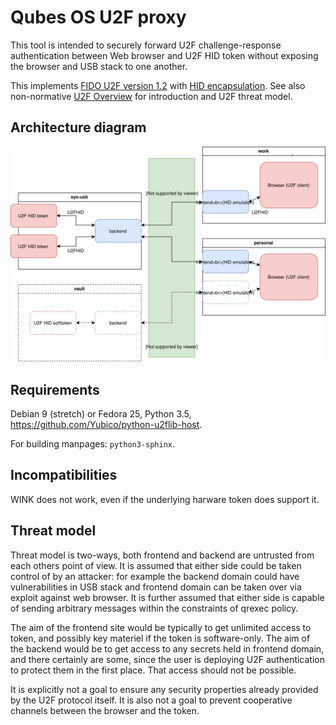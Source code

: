 # Qubes OS U2F proxy

This tool is intended to securely forward U2F challenge-response authentication
between Web browser and U2F HID token without exposing the browser and USB stack
to one another.

This implements [FIDO U2F version 1.2][U2FRawMsgs] with [HID
encapsulation][U2FHID]. See also non-normative [U2F Overview][U2FOverview] for
introduction and U2F threat model.

## Architecture diagram

![Architecture diagram](Documentation/architecture.svg)

## Requirements

Debian 9 (stretch) or Fedora 25,
Python 3.5,
https://github.com/Yubico/python-u2flib-host.

For building manpages: `python3-sphinx`.

## Incompatibilities

WINK does not work, even if the underlying harware token does support it.

## Threat model

Threat model is two-ways, both frontend and backend are untrusted from each
others point of view. It is assumed that either side could be taken control of
by an attacker: for example the backend domain could have vulnerabilities in USB
stack and frontend domain can be taken over via exploit against web browser. It
is further assumed that either side is capable of sending arbitrary messages
within the constraints of qrexec policy.

The aim of the frontend site would be typically to get unlimited access to
token, and possibly key materiel if the token is software-only. The aim of the
backend would be to get access to any secrets held in frontend domain, and there
certainly are some, since the user is deploying U2F authentication to protect
them in the first place. That access should not be possible.

It is explicitly not a&nbsp;goal to ensure any security properties already
provided by the U2F protocol itself. It is also not a&nbsp;goal to prevent
cooperative channels between the browser and the token.

[U2FOverview]: https://fidoalliance.org/specs/fido-u2f-v1.2-ps-20170411/fido-u2f-overview-v1.2-ps-20170411.html
[U2FRawMsgs]: https://fidoalliance.org/specs/fido-u2f-v1.2-ps-20170411/fido-u2f-raw-message-formats-v1.2-ps-20170411.html
[U2FHID]: https://fidoalliance.org/specs/fido-u2f-v1.2-ps-20170411/fido-u2f-hid-protocol-v1.2-ps-20170411.html

<!-- vim: set tw=80 : -->
